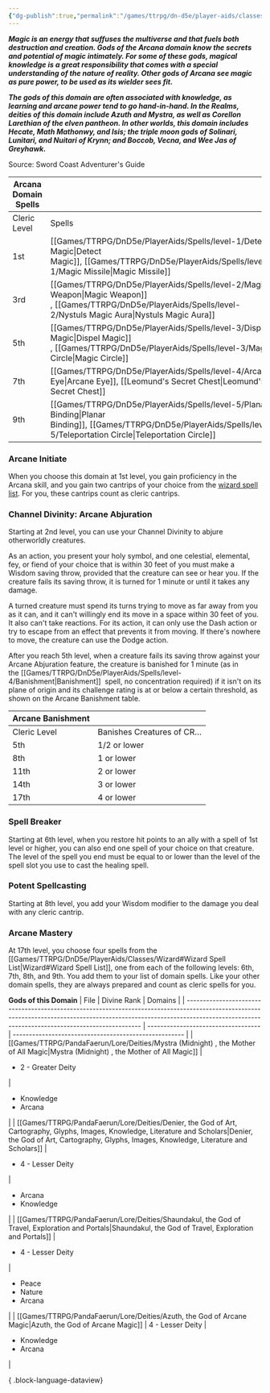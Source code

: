 ```yaml
---
{"dg-publish":true,"permalink":"/games/ttrpg/dn-d5e/player-aids/classes/class-specialisations/cleric-arcana-domain/","tags":["TTRPG/DND/5e"]}
---
```



**_Magic is an energy that suffuses the multiverse and that fuels both destruction and creation. Gods of the Arcana domain know the secrets and potential of magic intimately. For some of these gods, magical knowledge is a great responsibility that comes with a special understanding of the nature of reality. Other gods of Arcana see magic as pure power, to be used as its wielder sees fit._**

**_The gods of this domain are often associated with knowledge, as learning and arcane power tend to go hand-in-hand. In the Realms, deities of this domain include Azuth and Mystra, as well as Corellon Larethian of the elven pantheon. In other worlds, this domain includes Hecate, Math Mathonwy, and Isis; the triple moon gods of Solinari, Lunitari, and Nuitari of Krynn; and Boccob, Vecna, and Wee Jas of Greyhawk._**

Source: Sword Coast Adventurer's Guide

|Arcana Domain Spells|   |
|---|---|
|Cleric Level|Spells|
|1st|[[Games/TTRPG/DnD5e/PlayerAids/Spells/level-1/Detect Magic\|Detect Magic]], [[Games/TTRPG/DnD5e/PlayerAids/Spells/level-1/Magic Missile\|Magic Missile]]|
|3rd|[[Games/TTRPG/DnD5e/PlayerAids/Spells/level-2/Magic Weapon\|Magic Weapon]] , [[Games/TTRPG/DnD5e/PlayerAids/Spells/level-2/Nystuls Magic Aura\|Nystuls Magic Aura]] |
|5th|[[Games/TTRPG/DnD5e/PlayerAids/Spells/level-3/Dispel Magic\|Dispel Magic]] , [[Games/TTRPG/DnD5e/PlayerAids/Spells/level-3/Magic Circle\|Magic Circle]] |
|7th|[[Games/TTRPG/DnD5e/PlayerAids/Spells/level-4/Arcane Eye\|Arcane Eye]], [[Leomund's Secret Chest\|Leomund's Secret Chest]] |
|9th|[[Games/TTRPG/DnD5e/PlayerAids/Spells/level-5/Planar Binding\|Planar Binding]], [[Games/TTRPG/DnD5e/PlayerAids/Spells/level-5/Teleportation Circle\|Teleportation Circle]]|

### Arcane Initiate

When you choose this domain at 1st level, you gain proficiency in the Arcana skill, and you gain two cantrips of your choice from the [wizard spell list](http://dnd5e.wikidot.com/spells:wizard). For you, these cantrips count as cleric cantrips.

### Channel Divinity: Arcane Abjuration

Starting at 2nd level, you can use your Channel Divinity to abjure otherworldly creatures.

As an action, you present your holy symbol, and one celestial, elemental, fey, or fiend of your choice that is within 30 feet of you must make a Wisdom saving throw, provided that the creature can see or hear you. If the creature fails its saving throw, it is turned for 1 minute or until it takes any damage.

A turned creature must spend its turns trying to move as far away from you as it can, and it can't willingly end its move in a space within 30 feet of you. It also can't take reactions. For its action, it can only use the Dash action or try to escape from an effect that prevents it from moving. If there's nowhere to move, the creature can use the Dodge action.

After you reach 5th level, when a creature fails its saving throw against your Arcane Abjuration feature, the creature is banished for 1 minute (as in the [[Games/TTRPG/DnD5e/PlayerAids/Spells/level-4/Banishment\|Banishment]]  spell, no concentration required) if it isn't on its plane of origin and its challenge rating is at or below a certain threshold, as shown on the Arcane Banishment table.

|Arcane Banishment|   |
|---|---|
|Cleric Level|Banishes Creatures of CR…|
|5th|1/2 or lower|
|8th|1 or lower|
|11th|2 or lower|
|14th|3 or lower|
|17th|4 or lower|

### Spell Breaker

Starting at 6th level, when you restore hit points to an ally with a spell of 1st level or higher, you can also end one spell of your choice on that creature. The level of the spell you end must be equal to or lower than the level of the spell slot you use to cast the healing spell.

### Potent Spellcasting

Starting at 8th level, you add your Wisdom modifier to the damage you deal with any cleric cantrip.

### Arcane Mastery

At 17th level, you choose four spells from the [[Games/TTRPG/DnD5e/PlayerAids/Classes/Wizard#Wizard Spell List\|Wizard#Wizard Spell List]], one from each of the following levels: 6th, 7th, 8th, and 9th. You add them to your list of domain spells. Like your other domain spells, they are always prepared and count as cleric spells for you.

**Gods of this Domain**
| File                                                                                                                                                                                                                         | Divine Rank                         | Domains                                               |
| ---------------------------------------------------------------------------------------------------------------------------------------------------------------------------------------------------------------------------- | ----------------------------------- | ----------------------------------------------------- |
| [[Games/TTRPG/PandaFaerun/Lore/Deities/Mystra (Midnight) , the Mother of All Magic\|Mystra (Midnight) , the Mother of All Magic]]                                                                                         | <ul><li>2 - Greater Deity</li></ul> | <ul><li>Knowledge</li><li>Arcana</li></ul>            |
| [[Games/TTRPG/PandaFaerun/Lore/Deities/Denier, the God of Art, Cartography, Glyphs, Images, Knowledge, Literature and Scholars\|Denier, the God of Art, Cartography, Glyphs, Images, Knowledge, Literature and Scholars]] | <ul><li>4 - Lesser Deity</li></ul>  | <ul><li>Arcana</li><li>Knowledge</li></ul>            |
| [[Games/TTRPG/PandaFaerun/Lore/Deities/Shaundakul, the God of Travel, Exploration and Portals\|Shaundakul, the God of Travel, Exploration and Portals]]                                                                   | <ul><li>4 - Lesser Deity</li></ul>  | <ul><li>Peace</li><li>Nature</li><li>Arcana</li></ul> |
| [[Games/TTRPG/PandaFaerun/Lore/Deities/Azuth, the God of Arcane Magic\|Azuth, the God of Arcane Magic]]                                                                                                                   | 4 - Lesser Deity                    | <ul><li>Knowledge</li><li>Arcana</li></ul>            |

{ .block-language-dataview}